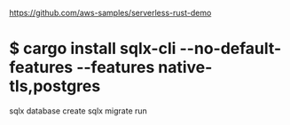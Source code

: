 https://github.com/aws-samples/serverless-rust-demo

# $ cargo install sqlx-cli --no-default-features --features native-tls,postgres
sqlx database create
sqlx migrate run
